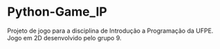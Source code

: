 # Python-Game_IP
Projeto de jogo para a disciplina de Introdução a Programação da UFPE. Jogo em 2D desenvolvido pelo grupo 9.

